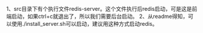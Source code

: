 1、src目录下有个执行文件redis-server。这个文件执行后redis启动，可是这是前端启动，如果ctrl+c就退出了，所以我们需要后台启动。
2、从readme得知，可以使用./install_server.sh可以启动，建议用这种方式启动redis。
